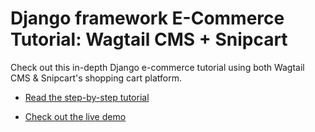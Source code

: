 # Django framework E-Commerce Tutorial: Wagtail CMS + Snipcart

Check out this in-depth Django e-commerce tutorial using both Wagtail CMS & Snipcart's shopping cart platform.

+ [Read the step-by-step tutorial](https://snipcart.com/blog/django-ecommerce-tutorial-wagtail-cms)

+ [Check out the live demo](http://wagtail-snipcart.herokuapp.com/)
